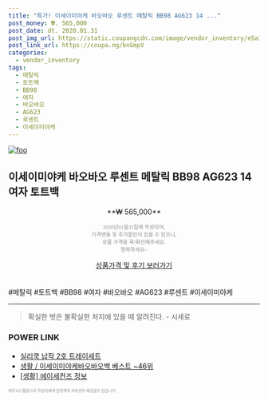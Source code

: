 ```yaml
--- 
title: "특가! 이세이미야케 바오바오 루센트 메탈릭 BB98 AG623 14 ..." 
post_money: ₩. 565,000 
post_date: dt. 2020.01.31 
post_img_url: https://static.coupangcdn.com/image/vendor_inventory/e5a1/18021b93c1f1429c36d5f9c2fd05010cde806978775c044f65989bfc6a8c.jpg 
post_link_url: https://coupa.ng/bnGmpV 
categories: 
  - vendor_inventory 
tags: 
  - 메탈릭 
  - 토트백 
  - BB98 
  - 여자 
  - 바오바오 
  - AG623 
  - 루센트 
  - 이세이미야케 
--- 
```

[![foo](https://static.coupangcdn.com/image/vendor_inventory/e5a1/18021b93c1f1429c36d5f9c2fd05010cde806978775c044f65989bfc6a8c.jpg)](https://coupa.ng/bnGmpV) 

## 이세이미야케 바오바오 루센트 메탈릭 BB98 AG623 14 여자 토트백 
<p style="text-align: center;">**₩ 565,000**</p> 
<p style="text-align: center;"><span style="color: #898c8f; font-family: Georgia,Times,serif; font-size: 0.75em;">2020년01월31일에 작성되어, <br>가격변동 및 추가할인이 있을 수 있으니,<br> 상품 가격을 꼭!확인해주세요.<br>행복하세요~</span> 
</p>	 
<div markdown="0" style="text-align: center;"><a href="https://coupa.ng/bnGmpV" class="btn btn--success">상품가격 및 후기 보러가기</a></div> 
<br><br> 
  #메탈릭 #토트백 #BB98 #여자 #바오바오 #AG623 #루센트 #이세이미야케 
<hr> 

> 확실한 벗은 불확실한 처지에 있을 때 알려진다. - 시세로 


### POWER LINK

* <a href="https://blog.naver.com/an0733/221785424975" target="_blank">실리쿡 납작 2호 트레이세트</a>
* <a href="https://blog.naver.com/santokki14/221790937398" target="_blank">생활 / 이세이미야케바오바오백 베스트 ~46위</a>
* <a href="https://blog.naver.com/sakai111/221758420716" target="_blank"> [생활] 에이세컨즈 정보 </a>

<span style="color: #898c8f; font-family: Georgia,Times,serif; font-size: 0.55em;">파트너스활동으로 작성자에게 일정액의 커미션이 제공될수 있습니다.</span> 
